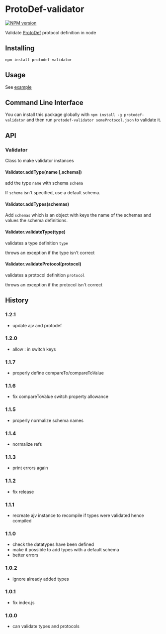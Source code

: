 # ProtoDef-validator
[![NPM version](https://img.shields.io/npm/v/protodef-validator.svg)](http://npmjs.com/package/protodef-validator)

Validate [ProtoDef](https://github.com/ProtoDef-io/ProtoDef) protocol definition in node

## Installing

```
npm install protodef-validator
```

## Usage

See [example](example.js)

## Command Line Interface

You can install this package globally with `npm install -g protodef-validator` and then run `protodef-validator someProtocol.json` to validate it.

## API

### Validator

Class to make validator instances

#### Validator.addType(name [,schema])

add the type `name` with schema `schema`

If `schema` isn't specified, use a default schema.

#### Validator.addTypes(schemas)

Add `schemas` which is an object with keys the name of the schemas and values the schema definitions.

#### Validator.validateType(type)

validates a type definition `type`

throws an exception if the type isn't correct

#### Validator.validateProtocol(protocol)

validates a protocol definition `protocol`

throws an exception if the protocol isn't correct

## History

### 1.2.1

* update ajv and protodef

### 1.2.0

* allow : in switch keys

### 1.1.7

* properly define compareTo/compareToValue

### 1.1.6

* fix compareToValue switch property allowance

### 1.1.5

* properly normalize schema names

### 1.1.4

* normalize refs

### 1.1.3

* print errors again

### 1.1.2

* fix release

### 1.1.1

* recreate ajv instance to recompile if types were validated hence compiled

### 1.1.0

* check the datatypes have been defined
* make it possible to add types with a default schema
* better errors

### 1.0.2

* ignore already added types

### 1.0.1

* fix index.js

### 1.0.0

* can validate types and protocols
